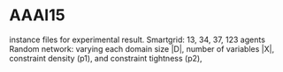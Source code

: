 # AAAI15
instance files for experimental result.
Smartgrid: 13, 34, 37, 123 agents
Random network: varying each domain size |D|, number of variables |X|, constraint density (p1), and constraint tightness (p2), 
